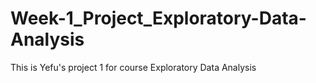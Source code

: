 # Week-1_Project_Exploratory-Data-Analysis
This is Yefu's project 1 for course Exploratory Data Analysis
